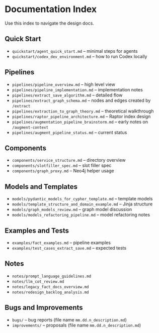 # Documentation Index

Use this index to navigate the design docs.

## Quick Start
- `quickstart/agent_quick_start.md` – minimal steps for agents
- `quickstart/codex_dev_environment.md` – how to run Codex locally

## Pipelines
- `pipelines/pipeline_overview.md` – high level view
- `pipelines/pipeline_implementation.md` – implementation notes
- `pipelines/extract_save_algorithm.md` – detailed flow
- `pipelines/extract_graph_schema.md` – nodes and edges created by `/extract`
- `pipelines/extraction_to_graph_theory.md` – theoretical walkthrough
- `pipelines/raptor_pipeline_architecture.md` – Raptor index design
- `pipelines/augmentation_pipeline_brainstorm.md` – early notes on `/augment-context`
- `pipelines/augment_pipeline_status.md` – current status

## Components
- `components/service_structure.md` – directory overview
- `components/slotfiller_spec.md` – slot filler spec
- `components/graph_proxy.md` – Neo4j helper usage

## Models and Templates
- `models/pydantic_models_for_cypher_template.md` – template models
- `models/template_structure_and_domain_example.md` – Jinja structure
- `models/graph_models_review.md` – graph model discussion
- `models/models_refactoring_pipeline.md` – model refactoring notes


## Examples and Tests
- `examples/fact_examples.md` – pipeline examples
- `examples/test_cases_extract_save.md` – expected tests

## Notes
- `notes/prompt_language_guidelines.md`
- `notes/llm_cot_review.md`
- `notes/legacy_fact_docs_overview.md`
- `notes/redesign_backlog_analysis.md`

## Bugs and Improvements
- `bugs/` – bug reports (file name `mm.dd.n_description.md`)
- `improvements/` – proposals (file name `mm.dd.n_description.md`)
